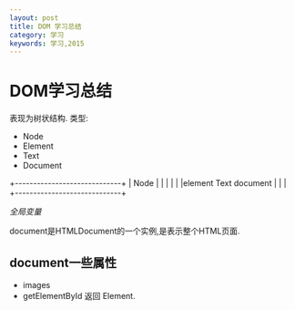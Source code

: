 ```yaml
---
layout: post
title: DOM 学习总结
category: 学习
keywords: 学习,2015
---
```


# DOM学习总结
表现为树状结构.
类型:

+ Node
+ Element
+ Text
+ Document


<div>

+-----------------------------+
|        Node                 |
|                             |
|                             |
|element Text document        |
|                             |
+-----------------------------+

</div>


*全局变量*

document是HTMLDocument的一个实例,是表示整个HTML页面.

## document一些属性
+ images
+ getElementById   返回 Element.
